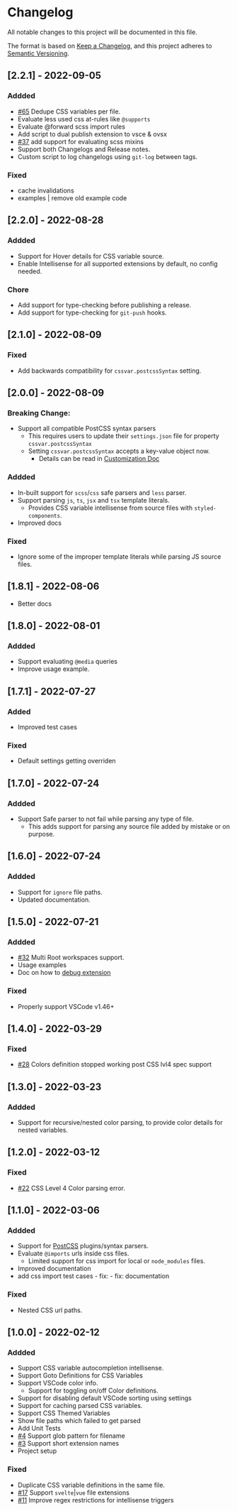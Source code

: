 # Changelog
All notable changes to this project will be documented in this file.

The format is based on [Keep a Changelog](https://keepachangelog.com/en/1.0.0/),
and this project adheres to [Semantic Versioning](https://semver.org/spec/v2.0.0.html).

## [2.2.1] - 2022-09-05
### Addded
- [#65](https://github.com/willofindie/vscode-cssvar/issues/65) Dedupe CSS variables per file.
- Evaluate less used css at-rules like `@supports`
- Evaluate @forward scss import rules
- Add script to dual publish extension to vsce & ovsx
- [#37](https://github.com/willofindie/vscode-cssvar/issues/37) add support for evaluating scss mixins
- Support both Changelogs and Release notes.
- Custom script to log changelogs using `git-log` between tags.

### Fixed
- cache invalidations
- examples | remove old example code


## [2.2.0] - 2022-08-28
### Addded
- Support for Hover details for CSS variable source.
- Enable Intellisense for all supported extensions by default, no config needed.

### Chore
- Add support for type-checking before publishing a release.
- Add support for type-checking for `git-push` hooks.


## [2.1.0] - 2022-08-09
### Fixed
- Add backwards compatibility for `cssvar.postcssSyntax` setting.


## [2.0.0] - 2022-08-09
### Breaking Change:
- Support all compatible PostCSS syntax parsers
  - This requires users to update their `settings.json` file for property `cssvar.postcssSyntax`
  - Setting `cssvar.postcssSyntax` accepts a key-value object now.
    - Details can be read in [Customization Doc](https://github.com/willofindie/vscode-cssvar/blob/main/docs/customize-extension.md)

### Addded
- In-built support for `scss`/`css` safe parsers and `less` parser.
- Support parsing `js`, `ts`, `jsx` and `tsx` template literals.
  - Provides CSS variable intellisense from source files with `styled-components`.
- Improved docs
### Fixed
- Ignore some of the improper template literals while parsing JS source files.


## [1.8.1] - 2022-08-06
- Better docs

## [1.8.0] - 2022-08-01
### Addded
- Support evaluating `@media` queries
- Improve usage example.


## [1.7.1] - 2022-07-27
### Added
- Improved test cases

### Fixed
- Default settings getting overriden


## [1.7.0] - 2022-07-24
### Addded
- Support Safe parser to not fail while parsing any type of file.
  - This adds support for parsing any source file added by mistake or on purpose.

## [1.6.0] - 2022-07-24
### Addded
- Support for `ignore` file paths.
- Updated documentation.


## [1.5.0] - 2022-07-21
### Addded
- [#32](https://github.com/willofindie/vscode-cssvar/issues/32) Multi Root workspaces support.
- Usage examples
- Doc on how to [debug extension](https://github.com/willofindie/vscode-cssvar/blob/main/docs/debug-extension.md)

### Fixed
- Properly support VSCode v1.46+


## [1.4.0] - 2022-03-29
### Fixed
- [#28](https://github.com/willofindie/vscode-cssvar/issues/28) Colors definition stopped working post CSS lvl4 spec support

## [1.3.0] - 2022-03-23
### Addded
- Support for recursive/nested color parsing, to provide color details for nested variables.

## [1.2.0] - 2022-03-12
### Fixed
- [#22](https://github.com/willofindie/vscode-cssvar/issues/22) CSS Level 4 Color parsing error.


## [1.1.0] - 2022-03-06
### Addded
- Support for [PostCSS](https://github.com/postcss/postcss) plugins/syntax parsers.
- Evaluate `@imports` urls inside css files.
  - Limited support for css import for local or `node_modules` files.
- Improved documentation
- add css import test cases  - fix:  - fix: documentation

### Fixed
- Nested CSS url paths.


## [1.0.0] - 2022-02-12
### Addded
- Support CSS variable autocompletion intellisense.
- Support Goto Definitions for CSS Variables
- Support VSCode color info.
  - Support for toggling on/off Color definitions.
- Support for disabling default VSCode sorting using settings
- Support for caching parsed CSS variables.
- Support CSS Themed Variables
- Show file paths which failed to get parsed
- Add Unit Tests
- [#4](https://github.com/willofindie/vscode-cssvar/issues/4) Support glob pattern for filename
- [#3](https://github.com/willofindie/vscode-cssvar/issues/3) Support short extension names
- Project setup

### Fixed
- Duplicate CSS variable definitions in the same file.
- [#17](https://github.com/willofindie/vscode-cssvar/issues/17) Support `svelte`|`vue` file extensions
- [#11](https://github.com/willofindie/vscode-cssvar/issues/11) Improve regex restrictions for intellisense triggers
